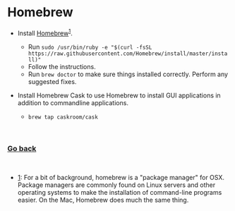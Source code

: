 # Homebrew

* Install [Homebrew](http://brew.sh)<sup><a href="#homebrew" id="homebrew-token">1</a></sup>.
  - Run `sudo /usr/bin/ruby -e "$(curl -fsSL https://raw.githubusercontent.com/Homebrew/install/master/install)"`
  - Follow the instructions.
  - Run `brew doctor` to make sure things installed correctly. Perform any suggested fixes.

* Install Homebrew Cask to use Homebrew to install GUI applications in addition to commandline applications.
  - `brew tap caskroom/cask`
 
&nbsp;
### [Go back](./README.md)
 
&nbsp;
&nbsp;
&nbsp;
&nbsp;
&nbsp;
<ul id="footnotes">
	<li><a href="#homebrew-token" id="homebrew">1</a>: For a bit of background, homebrew is a "package manager" for OSX. Package managers are commonly found on Linux servers and other operating systems to make the installation of command-line programs easier. On the Mac, Homebrew does much the same thing.
</ul>
